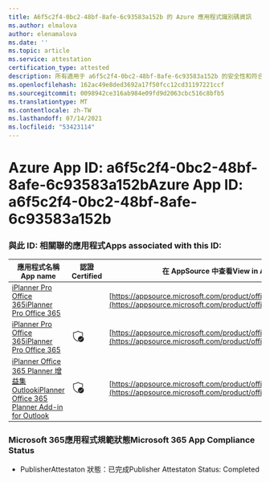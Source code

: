 ```yaml
---
title: A6f5c2f4-0bc2-48bf-8afe-6c93583a152b 的 Azure 應用程式識別碼資訊
ms.author: elmalova
author: elenamalova
ms.date: ''
ms.topic: article
ms.service: attestation
certification_type: attested
description: 所有適用于 a6f5c2f4-0bc2-48bf-8afe-6c93583a152b 的安全性和符合性資訊資訊。
ms.openlocfilehash: 162ac49e8ded3692a17f50fcc12cd31197221ccf
ms.sourcegitcommit: 0098942ce316ab984e09fd9d2063cbc516c8bfb5
ms.translationtype: MT
ms.contentlocale: zh-TW
ms.lasthandoff: 07/14/2021
ms.locfileid: "53423114"
---
```

# <a name="azure-app-id-a6f5c2f4-0bc2-48bf-8afe-6c93583a152b"></a><span data-ttu-id="72dfb-103">Azure App ID: a6f5c2f4-0bc2-48bf-8afe-6c93583a152b</span><span class="sxs-lookup"><span data-stu-id="72dfb-103">Azure App ID: a6f5c2f4-0bc2-48bf-8afe-6c93583a152b</span></span>


### <a name="apps-associated-with-this-id"></a><span data-ttu-id="72dfb-104">與此 ID: 相關聯的應用程式</span><span class="sxs-lookup"><span data-stu-id="72dfb-104">Apps associated with this ID:</span></span>
| <span data-ttu-id="72dfb-105">**應用程式名稱**</span><span class="sxs-lookup"><span data-stu-id="72dfb-105">**App name**</span></span> | <span data-ttu-id="72dfb-106">**認證**</span><span class="sxs-lookup"><span data-stu-id="72dfb-106">**Certified**</span></span> | <span data-ttu-id="72dfb-107">**在 AppSource 中查看**</span><span class="sxs-lookup"><span data-stu-id="72dfb-107">**View in AppSource**</span></span> |
|-|-|-|
| [<span data-ttu-id="72dfb-108">iPlanner Pro Office 365</span><span class="sxs-lookup"><span data-stu-id="72dfb-108">iPlanner Pro Office 365</span></span>](https://docs.microsoft.com/en-us/microsoft-365-app-certification/forward/17859280.iplannerpro) |  | [https://appsource.microsoft.com/product/office/17859280.iplannerpro](https://appsource.microsoft.com/product/office/17859280.iplannerpro) |
| [<span data-ttu-id="72dfb-109">iPlanner Pro Office 365</span><span class="sxs-lookup"><span data-stu-id="72dfb-109">iPlanner Pro Office 365</span></span>](https://docs.microsoft.com/en-us/microsoft-365-app-certification/forward/WA104380464) | <img alt="Certified application badge" src="../media/certified-badge.png" height="25" width="25" /> | [https://appsource.microsoft.com/product/office/WA104380464](https://appsource.microsoft.com/product/office/WA104380464) |
| [<span data-ttu-id="72dfb-110">iPlanner Office 365 Planner 增益集 Outlook</span><span class="sxs-lookup"><span data-stu-id="72dfb-110">iPlanner Office 365 Planner Add-in for Outlook</span></span>](https://docs.microsoft.com/en-us/microsoft-365-app-certification/forward/WA104380147) | <img alt="Certified application badge" src="../media/certified-badge.png" height="25" width="25" /> | [https://appsource.microsoft.com/product/office/WA104380147](https://appsource.microsoft.com/product/office/WA104380147) |

### <a name="microsoft-365-app-compliance-status"></a><span data-ttu-id="72dfb-111">Microsoft 365應用程式規範狀態</span><span class="sxs-lookup"><span data-stu-id="72dfb-111">Microsoft 365 App Compliance Status</span></span>
- <span data-ttu-id="72dfb-112">PublisherAttestaton 狀態：已完成</span><span class="sxs-lookup"><span data-stu-id="72dfb-112">Publisher Attestaton Status: Completed</span></span>
